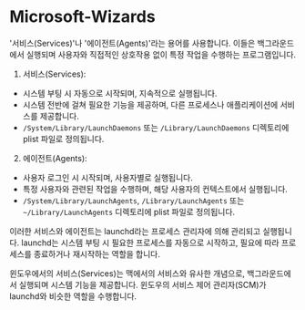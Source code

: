 # Microsoft-Wizards


'서비스(Services)'나 '에이전트(Agents)'라는 용어를 사용합니다. 이들은 백그라운드에서 실행되며 사용자와 직접적인 상호작용 없이 특정 작업을 수행하는 프로그램입니다.

1. 서비스(Services):
- 시스템 부팅 시 자동으로 시작되며, 지속적으로 실행됩니다.
- 시스템 전반에 걸쳐 필요한 기능을 제공하며, 다른 프로세스나 애플리케이션에 서비스를 제공합니다.
- `/System/Library/LaunchDaemons` 또는 `/Library/LaunchDaemons` 디렉토리에 plist 파일로 정의됩니다.

2. 에이전트(Agents):
- 사용자 로그인 시 시작되며, 사용자별로 실행됩니다.
- 특정 사용자와 관련된 작업을 수행하며, 해당 사용자의 컨텍스트에서 실행됩니다.
- `/System/Library/LaunchAgents`, `/Library/LaunchAgents` 또는 `~/Library/LaunchAgents` 디렉토리에 plist 파일로 정의됩니다.

이러한 서비스와 에이전트는 launchd라는 프로세스 관리자에 의해 관리되고 실행됩니다. launchd는 시스템 부팅 시 필요한 프로세스를 자동으로 시작하고, 필요에 따라 프로세스를 종료하거나 재시작하는 역할을 합니다.

윈도우에서의 서비스(Services)는 맥에서의 서비스와 유사한 개념으로, 백그라운드에서 실행되며 시스템 기능을 제공합니다. 윈도우의 서비스 제어 관리자(SCM)가 launchd와 비슷한 역할을 수행합니다.

